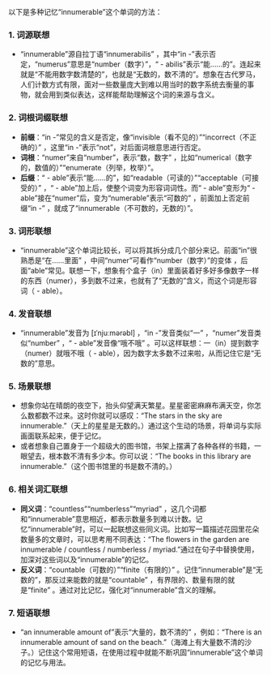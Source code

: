 以下是多种记忆“innumerable”这个单词的方法：

### 1. 词源联想
 - “innumerable”源自拉丁语“innumerabilis” ，其中“in -”表示否定，“numerus”意思是“number（数字）”，“ - abilis”表示“能……的”。连起来就是“不能用数字数清楚的”，也就是“无数的，数不清的”。想象在古代罗马，人们计数方式有限，面对一些数量庞大到难以用当时的数字系统去衡量的事物，就会用到类似表达，这样能帮助理解这个词的来源与含义。

### 2. 词根词缀联想
 - **前缀**：“in -”常见的含义是否定，像“invisible（看不见的）”“incorrect（不正确的）” ，这里“in -”表示“not”，对后面词根意思进行否定。
 - **词根**：“numer”来自“number”，表示“数，数字” ，比如“numerical（数字的，数值的）”“enumerate（列举，枚举）”。
 - **后缀**：“ - able”表示“能……的”，如“readable（可读的）”“acceptable（可接受的）” ，“ - able”加上后，使整个词变为形容词词性。而“ - able”变形为“ - able”接在“numer”后，变为“numerable”表示“可数的” ，前面加上否定前缀“in -” ，就成了“innumerable（不可数的，无数的）”。

### 3. 词形联想
 - “innumerable”这个单词比较长，可以将其拆分成几个部分来记。前面“in”很熟悉是“在……里面” ，中间“numer”可看作“number（数字）”的变体 ，后面“able”常见。联想一下，想象有个盒子（in）里面装着好多好多像数字一样的东西（numer），多到数不过来，也就有了“无数的”含义，而这个词是形容词（ - able）。

### 4. 发音联想
 - “innumerable”发音为 [ɪˈnjuːmərəbl] ，“in -”发音类似“一” ，“numer”发音类似“number” ，“ - able”发音像“哦不哦” 。可以这样联想：一（in）提到数字（numer）就哦不哦（ - able），因为数字太多数不过来啦，从而记住它是“无数的”意思。

### 5. 场景联想
 - 想象你站在晴朗的夜空下，抬头仰望满天繁星。星星密密麻麻布满天空，你怎么数都数不过来。这时你就可以感叹：“The stars in the sky are innumerable.”（天上的星星是无数的。）通过这个生动的场景，将单词与实际画面联系起来，便于记忆。
 - 或者想象自己置身于一个超级大的图书馆，书架上摆满了各种各样的书籍，一眼望去，根本数不清有多少本。你可以说：“The books in this library are innumerable.”（这个图书馆里的书是数不清的。）

### 6. 相关词汇联想
 - **同义词**：“countless”“numberless”“myriad” ，这几个词都和“innumerable”意思相近，都表示数量多到难以计数。记忆“innumerable”时，可以一起联想这些同义词。比如写一篇描述花园里花朵数量多的文章时，可以思考用不同表达：“The flowers in the garden are innumerable / countless / numberless / myriad.”通过在句子中替换使用，加深对这些词以及“innumerable”的记忆。
 - **反义词**：“countable（可数的）”“finite（有限的）” 。记住“innumerable”是“无数的”，那反过来能数的就是“countable” ，有界限的、数量有限的就是“finite” 。通过对比记忆，强化对“innumerable”含义的理解。

### 7. 短语联想
 - “an innumerable amount of”表示“大量的，数不清的” ，例如：“There is an innumerable amount of sand on the beach.”（海滩上有大量数不清的沙子。）记住这个常用短语，在使用过程中就能不断巩固“innumerable”这个单词的记忆与用法。 